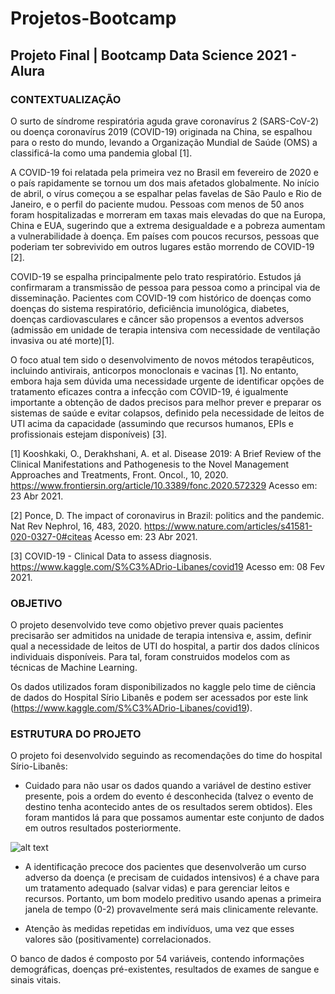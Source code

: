 # Projetos-Bootcamp

## Projeto Final | Bootcamp Data Science 2021 - Alura

### CONTEXTUALIZAÇÃO

O surto de síndrome respiratória aguda grave coronavírus 2 (SARS-CoV-2) ou doença coronavírus 2019 (COVID-19) originada na China, se espalhou para o resto do mundo, levando a Organização Mundial de Saúde (OMS) a classificá-la como uma pandemia global [1].

A COVID-19 foi relatada pela primeira vez no Brasil em fevereiro de 2020 e o país rapidamente se tornou um dos mais afetados globalmente. No início de abril, o vírus começou a se espalhar pelas favelas de São Paulo e Rio de Janeiro, e o perfil do paciente mudou. Pessoas com menos de 50 anos foram hospitalizadas e morreram em taxas mais elevadas do que na Europa, China e EUA, sugerindo que a extrema desigualdade e a pobreza aumentam a vulnerabilidade à doença. Em países com poucos recursos, pessoas que poderiam ter sobrevivido em outros lugares estão morrendo de COVID-19 [2].

COVID-19 se espalha principalmente pelo trato respiratório. Estudos já confirmaram a transmissão de pessoa para pessoa como a principal via de disseminação. Pacientes com COVID-19 com histórico de doenças como doenças do sistema respiratório, deficiência imunológica, diabetes, doenças cardiovasculares e câncer são propensos a eventos adversos (admissão em unidade de terapia intensiva com necessidade de ventilação invasiva ou até morte)[1].

O foco atual tem sido o desenvolvimento de novos métodos terapêuticos, incluindo antivirais, anticorpos monoclonais e vacinas [1]. No entanto, embora haja sem dúvida uma necessidade urgente de identificar opções de tratamento eficazes contra a infecção com COVID-19, é igualmente importante a obtenção de dados precisos para melhor prever e preparar os sistemas de saúde e evitar colapsos, definido pela necessidade de leitos de UTI acima da capacidade (assumindo que recursos humanos, EPIs e profissionais estejam disponíveis) [3].

[1] Kooshkaki, O., Derakhshani, A. et al. Disease 2019: A Brief Review of the Clinical Manifestations and Pathogenesis to the Novel Management Approaches and Treatments, Front. Oncol., 10, 2020. https://www.frontiersin.org/article/10.3389/fonc.2020.572329 Acesso em: 23 Abr 2021.

[2] Ponce, D. The impact of coronavirus in Brazil: politics and the pandemic. Nat Rev Nephrol, 16, 483, 2020. https://www.nature.com/articles/s41581-020-0327-0#citeas Acesso em: 23 Abr 2021.

[3] COVID-19 - Clinical Data to assess diagnosis. https://www.kaggle.com/S%C3%ADrio-Libanes/covid19 Acesso em: 08 Fev 2021.

### OBJETIVO

O projeto desenvolvido teve como objetivo prever quais pacientes precisarão ser admitidos na unidade de terapia intensiva e, assim, definir qual a necessidade de leitos de UTI do hospital, a partir dos dados clínicos individuais disponíveis. Para tal, foram construidos modelos com as técnicas de Machine Learning.

Os dados utilizados foram disponibilizados no kaggle pelo time de ciência de dados do Hospital Sírio Libanês e podem ser acessados por este link (https://www.kaggle.com/S%C3%ADrio-Libanes/covid19).

### ESTRUTURA DO PROJETO

O projeto foi desenvolvido seguindo as recomendações do time do hospital Sírio-Libanês:

  * Cuidado para não usar os dados quando a variável de destino estiver presente, pois a ordem do evento é desconhecida (talvez o evento de destino tenha acontecido antes de os resultados serem obtidos). Eles foram mantidos lá para que possamos aumentar este conjunto de dados em outros resultados posteriormente.
  
![alt text](https://www.googleapis.com/download/storage/v1/b/kaggle-user-content/o/inbox%2F1591620%2Fb1bc424df771a4d2d3b3088606d083e6%2FTimeline%20Example%20Best.png?generation=1594740856017996&alt=media)

  * A identificação precoce dos pacientes que desenvolverão um curso adverso da doença (e precisam de cuidados intensivos) é a chave para um tratamento adequado (salvar vidas) e para gerenciar leitos e recursos. Portanto, um bom modelo preditivo usando apenas a primeira janela de tempo (0-2) provavelmente será mais clinicamente relevante.

  * Atenção às medidas repetidas em indivíduos, uma vez que esses valores são (positivamente) correlacionados.

O banco de dados é composto por 54 variáveis, contendo informações demográficas, doenças pré-existentes, resultados de exames de sangue e sinais vitais.
